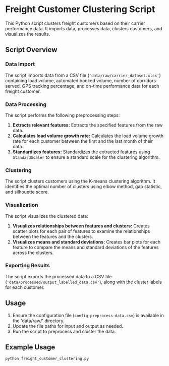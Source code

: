 # Freight Customer Clustering Script

This Python script clusters freight customers based on their carrier performance data. It imports data, processes data, clusters customers, and visualizes the results.

## Script Overview

### Data Import

The script imports data from a CSV file (`'data/raw/carrier_dataset.xlsx'`) containing load volume, automated booked volume, number of corridors served, GPS tracking percentage, and on-time performance data for each freight customer.

### Data Processing

The script performs the following preprocessing steps:

1. **Extracts relevant features:** Extracts the specified features from the raw data.
2. **Calculates load volume growth rate:** Calculates the load volume growth rate for each customer between the first and the last month of their data.
3. **Standardizes features:** Standardizes the extracted features using `StandardScaler` to ensure a standard scale for the clustering algorithm.

### Clustering

The script clusters customers using the K-means clustering algorithm. It identifies the optimal number of clusters using elbow method, gap statistic, and silhouette score.

### Visualization

The script visualizes the clustered data:

1. **Visualizes relationships between features and clusters:** Creates scatter plots for each pair of features to examine the relationships between the features and the clusters.
2. **Visualizes means and standard deviations:** Creates bar plots for each feature to compare the means and standard deviations of the features across the clusters.

### Exporting Results

The script exports the processed data to a CSV file (`'data/processed/output_labelled_data.csv'`), along with the cluster labels for each customer.

## Usage

1. Ensure the configuration file (`config-preprocess-data.csv`) is available in the 'data/raw/' directory.
2. Update the file paths for input and output as needed.
3. Run the script to preprocess and cluster the data.

## Example Usage

```python
python freight_customer_clustering.py